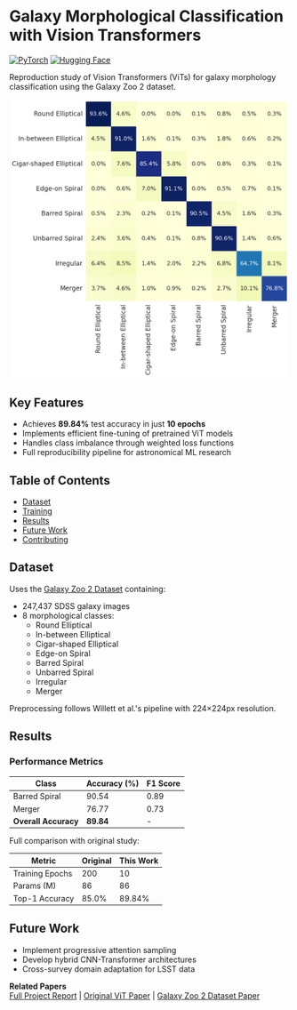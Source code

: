 # Galaxy Morphological Classification with Vision Transformers

[![PyTorch](https://img.shields.io/badge/PyTorch-%23EE4C2C.svg?logo=PyTorch&logoColor=white)](https://pytorch.org/)
[![Hugging Face](https://img.shields.io/badge/Hugging%20Face-%23FFD21F.svg?logo=huggingface&logoColor=black)](https://huggingface.co/)

Reproduction study of Vision Transformers (ViTs) for galaxy morphology classification using the Galaxy Zoo 2 dataset.

![Confusion Matrix](ouputs/__results___files/__results___15_1.png)

## Key Features
- Achieves **89.84%** test accuracy in just **10 epochs**
- Implements efficient fine-tuning of pretrained ViT models
- Handles class imbalance through weighted loss functions
- Full reproducibility pipeline for astronomical ML research

## Table of Contents
- [Dataset](#dataset)
- [Training](#training)
- [Results](#results)
- [Future Work](#future-work)
- [Contributing](#contributing)

## Dataset

Uses the [Galaxy Zoo 2 Dataset](https://data.galaxyzoo.org/) containing:
- 247,437 SDSS galaxy images
- 8 morphological classes:
  - Round Elliptical
  - In-between Elliptical
  - Cigar-shaped Elliptical  
  - Edge-on Spiral
  - Barred Spiral
  - Unbarred Spiral
  - Irregular
  - Merger

Preprocessing follows Willett et al.'s pipeline with 224×224px resolution.

## Results

### Performance Metrics

| Class                | Accuracy (%) | F1 Score |
|----------------------|--------------|----------|
| Barred Spiral        | 90.54        | 0.89     |
| Merger               | 76.77        | 0.73     |
| **Overall Accuracy** | **89.84**    | -        |

Full comparison with original study:

| Metric         | Original | This Work |
|----------------|----------|-----------|
| Training Epochs| 200      | 10        |
| Params (M)     | 86       | 86        |
| Top-1 Accuracy | 85.0%    | 89.84%    |

## Future Work
- Implement progressive attention sampling
- Develop hybrid CNN-Transformer architectures
- Cross-survey domain adaptation for LSST data 

**Related Papers**  
[Full Project Report](report.pdf) | [Original ViT Paper](https://arxiv.org/abs/2010.11929) | [Galaxy Zoo 2 Dataset Paper](https://arxiv.org/abs/1308.3496)

